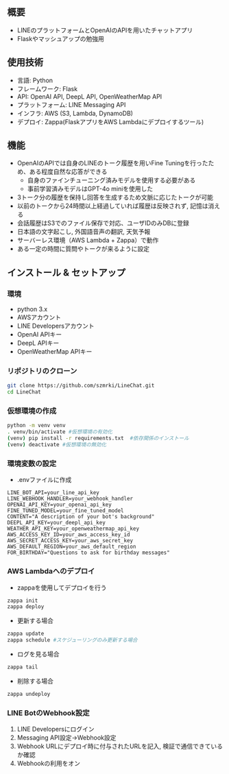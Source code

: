 ## 概要
- LINEのプラットフォームとOpenAIのAPIを用いたチャットアプリ
- Flaskやマッシュアップの勉強用

## 使用技術
- 言語: Python
- フレームワーク: Flask
- API: OpenAI API, DeepL API, OpenWeatherMap API
- プラットフォーム: LINE Messaging API
- インフラ: AWS (S3, Lambda, DynamoDB)
- デプロイ: Zappa(FlaskアプリをAWS Lambdaにデプロイするツール)

## 機能
- OpenAIのAPIでは自身のLINEのトーク履歴を用いFine Tuningを行ったため、ある程度自然な応答ができる
    - 自身のファインチューニング済みモデルを使用する必要がある
    - 事前学習済みモデルはGPT-4o miniを使用した
- 3トーク分の履歴を保持し回答を生成するため文脈に応じたトークが可能
- 以前のトークから24時間以上経過していれば履歴は反映されず, 記憶は消える
- 会話履歴はS3でのファイル保存で対応、ユーザIDのみDBに登録
- 日本語の文字起こし, 外国語音声の翻訳, 天気予報
- サーバーレス環境（AWS Lambda + Zappa）で動作
- ある一定の時間に質問やトークが来るように設定

## インストール & セットアップ
### 環境
- python 3.x
- AWSアカウント
- LINE Developersアカウント
- OpenAI APIキー
- DeepL APIキー
- OpenWeatherMap APIキー

### リポジトリのクローン
~~~sh
git clone https://github.com/szmrki/LineChat.git
cd LineChat
~~~

### 仮想環境の作成
~~~sh
python -m venv venv
. venv/bin/activate #仮想環境の有効化
(venv) pip install -r requirements.txt  #依存関係のインストール
(venv) deactivate #仮想環境の無効化
~~~

### 環境変数の設定
- .envファイルに作成
~~~.env
LINE_BOT_API=your_line_api_key
LINE_WEBHOOK_HANDLER=your_webhook_handler
OPENAI_API_KEY=your_openai_api_key
FINE_TUNED_MODEL=your_fine_tuned_model
CONTENT="A description of your bot's background"
DEEPL_API_KEY=your_deepl_api_key
WEATHER_API_KEY=your_openweathermap_api_key
AWS_ACCESS_KEY_ID=your_aws_access_key_id
AWS_SECRET_ACCESS_KEY=your_aws_secret_key
AWS_DEFAULT_REGION=your_aws_default_region
FOR_BIRTHDAY="Questions to ask for birthday messages"
~~~

### AWS Lambdaへのデプロイ
- zappaを使用してデプロイを行う
~~~sh
zappa init
zappa deploy
~~~
- 更新する場合
~~~sh
zappa update
zappa schedule #スケジューリングのみ更新する場合
~~~
- ログを見る場合
~~~sh
zappa tail
~~~
- 削除する場合
~~~sh
zappa undeploy
~~~

### LINE BotのWebhook設定
1. LINE Developersにログイン
1. Messaging API設定→Webhook設定
1. Webhook URLにデプロイ時に付与されたURLを記入, 検証で通信できているか確認
1. Webhookの利用をオン

